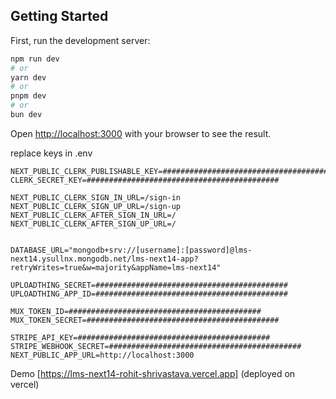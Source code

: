 ## Getting Started

First, run the development server:

```bash
npm run dev
# or
yarn dev
# or
pnpm dev
# or
bun dev
```

Open [http://localhost:3000](http://localhost:3000) with your browser to see the result.


replace keys in .env
```
NEXT_PUBLIC_CLERK_PUBLISHABLE_KEY=###########################################
CLERK_SECRET_KEY=###########################################

NEXT_PUBLIC_CLERK_SIGN_IN_URL=/sign-in
NEXT_PUBLIC_CLERK_SIGN_UP_URL=/sign-up
NEXT_PUBLIC_CLERK_AFTER_SIGN_IN_URL=/
NEXT_PUBLIC_CLERK_AFTER_SIGN_UP_URL=/


DATABASE_URL="mongodb+srv://[username]:[password]@lms-next14.ysullnx.mongodb.net/lms-next14-app?retryWrites=true&w=majority&appName=lms-next14"

UPLOADTHING_SECRET=###########################################
UPLOADTHING_APP_ID=###########################################

MUX_TOKEN_ID=###########################################
MUX_TOKEN_SECRET=###########################################

STRIPE_API_KEY=###########################################
STRIPE_WEBHOOK_SECRET=###########################################
NEXT_PUBLIC_APP_URL=http://localhost:3000
```

Demo [https://lms-next14-rohit-shrivastava.vercel.app] (deployed on vercel)

